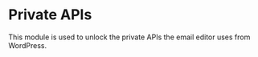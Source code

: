 # Private APIs

This module is used to unlock the private APIs the email editor uses from WordPress.
